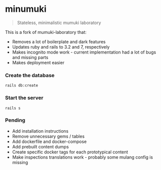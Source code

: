 # minumuki
> Stateless, minimalistic mumuki laboratory

This is a fork of mumuki-laboratory that:

  * Removes a lot of boilerplate and dark features
  * Updates ruby and rails to 3.2 and 7, respectively
  * Makes incognito mode work - current implementation had a lot of bugs and missing parts
  * Makes deployment easier

### Create the database

```
rails db:create
```

### Start the server

```
rails s
```

### Pending

- Add installation instructions
- Remove unnecessary gems / tables
- Add dockerfile and docker-compose
- Add prebuilt content dumps
- Create specific docker tags for each prototypical content
- Make inspections translations work - probably some mulang config is missing
